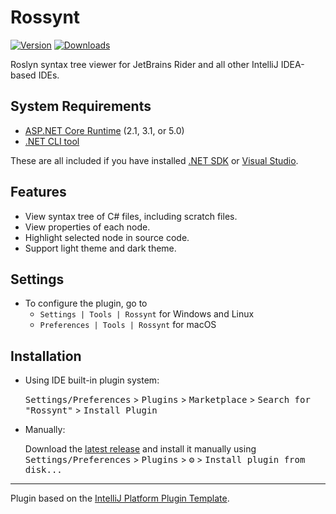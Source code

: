 # Rossynt

<!--
![Build](https://github.com/GitHubPang/Rossynt/workflows/Build/badge.svg)
-->
[![Version](https://img.shields.io/jetbrains/plugin/v/16902.svg)](https://plugins.jetbrains.com/plugin/16902)
[![Downloads](https://img.shields.io/jetbrains/plugin/d/16902.svg)](https://plugins.jetbrains.com/plugin/16902)

<!-- Plugin description -->
Roslyn syntax tree viewer for JetBrains Rider and all other IntelliJ IDEA-based IDEs.

## System Requirements

* [ASP.NET Core Runtime](https://dotnet.microsoft.com/download/dotnet) (2.1, 3.1, or 5.0)
* [.NET CLI tool](https://docs.microsoft.com/en-us/dotnet/core/tools/)

These are all included if you have installed [.NET SDK](https://dotnet.microsoft.com/download/dotnet) or [Visual Studio](https://visualstudio.microsoft.com/downloads/).

## Features

* View syntax tree of C# files, including scratch files.
* View properties of each node.
* Highlight selected node in source code.
* Support light theme and dark theme.

## Settings

* To configure the plugin, go to
    * `Settings | Tools | Rossynt` for Windows and Linux
    * `Preferences | Tools | Rossynt` for macOS

<!-- Plugin description end -->

## Installation

- Using IDE built-in plugin system:
  
  <kbd>Settings/Preferences</kbd> > <kbd>Plugins</kbd> > <kbd>Marketplace</kbd> > <kbd>Search for "Rossynt"</kbd> >
  <kbd>Install Plugin</kbd>
  
- Manually:

  Download the [latest release](https://github.com/GitHubPang/Rossynt/releases/latest) and install it manually using
  <kbd>Settings/Preferences</kbd> > <kbd>Plugins</kbd> > <kbd>⚙️</kbd> > <kbd>Install plugin from disk...</kbd>


---
Plugin based on the [IntelliJ Platform Plugin Template][template].

[template]: https://github.com/JetBrains/intellij-platform-plugin-template
